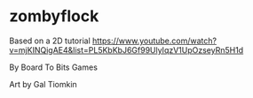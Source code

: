 # zombyflock
Based on a 2D tutorial https://www.youtube.com/watch?v=mjKINQigAE4&list=PL5KbKbJ6Gf99UlyIqzV1UpOzseyRn5H1d

By Board To Bits Games

Art by Gal Tiomkin
